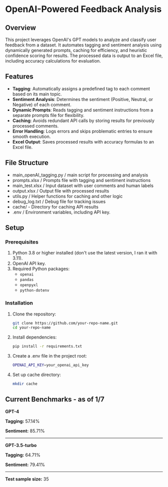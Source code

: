 # OpenAI-Powered Feedback Analysis

## Overview
This project leverages OpenAI's GPT models to analyze and classify user feedback from a dataset. It automates tagging and sentiment analysis using dynamically generated prompts, caching for efficiency, and heuristic confidence scoring for results. The processed data is output to an Excel file, including accuracy calculations for evaluation.

## Features
- **Tagging**: Automatically assigns a predefined tag to each comment based on its main topic.
- **Sentiment Analysis**: Determines the sentiment (Positive, Neutral, or Negative) of each comment.
- **Dynamic Prompts**: Reads tagging and sentiment instructions from a separate prompts file for flexibility.
- **Caching**: Avoids redundant API calls by storing results for previously processed comments.
- **Error Handling**: Logs errors and skips problematic entries to ensure smooth execution.
- **Excel Output**: Saves processed results with accuracy formulas to an Excel file.

## File Structure
- main_openAI_tagging.py / main script for processing and analysis
- prompts.xlsx / Prompts file with tagging and sentiment instructions
- main_test.xlsx / Input dataset with user comments and human labels
- output.xlsx / Output file with processed results
- utils.py / Helper functions for caching and other logic
- debug_log.txt / Debug file for tracking issues
- cache/ - Directory for caching API results
- .env / Environment variables, including API key. 

## Setup

### Prerequisites
1. Python 3.8 or higher installed (don't use the latest version, I ran it with 3.11).
2. OpenAI API key.
3. Required Python packages:
   - `openai`
   - `pandas`
   - `openpyxl`
   - `python-dotenv`

### Installation
1. Clone the repository:
   ```bash
   git clone https://github.com/your-repo-name.git
   cd your-repo-name
2. Install dependencies:
   ```bash
   pip install -r requirements.txt
4. Create a .env file in the project root:
   ```bash
   OPENAI_API_KEY=your_openai_api_key
6. Set up cache directory:
   ```bash
   mkdir cache
## Current Benchmarks - as of 1/7

**GPT-4**

**Tagging:** 57.14%

**Sentiment:** 85.71%

----
**GPT-3.5-turbo**

**Tagging:** 64.71%

**Sentiment:** 79.41%

----
**Test sample size:** 35
